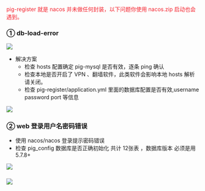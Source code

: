 ## **<font style="color:#F5222D;">  </font>**
<font style="color:#F5222D;">pig-register 就是 nacos 并未做任何封装，以下问题你使用 nacos.zip 启动也会遇到。</font>

### ①  db-load-error 


![](https://cdn.nlark.com/yuque/0/2022/png/283679/1648777087693-688edcbe-4362-4ad1-bb27-dfaaebdd6d08.png)



+ 解决方案 
    - 检查 hosts 配置确定 pig-mysql 是否有效，逐条 ping 确认
    - 检查本地是否开启了 VPN 、翻墙软件，此类软件会影响本地 hosts 解析请关闭。
    - 检查 pig-register/application.yml 里面的数据库配置是否有效,username password port 等信息

![](https://cdn.nlark.com/yuque/0/2022/png/283679/1648777217607-7319ed0c-dd49-4182-9688-458ea4adde35.png)



### ②  web 登录用户名密码错误




+  使用  nacos/nacos 登录提示密码错误
+ 检查  pig_config 数据库是否正确初始化 共计 12张表 ，数据库版本 必须是用 5.7.8+



![](https://cdn.nlark.com/yuque/0/2022/png/283679/1648777455611-e34fa242-a210-4bb9-942c-28c2f90a231f.png)

### ![](https://cdn.nlark.com/yuque/0/2022/png/283679/1648777531676-f3ded6c0-511d-4c11-98a7-2001838c6c7c.png)
